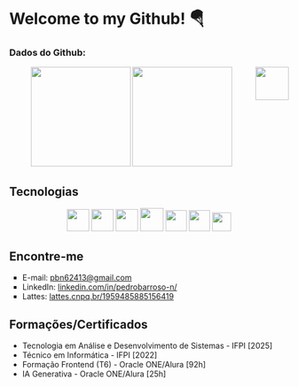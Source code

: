 # Welcome to my Github! 🪂

### Dados do Github:
<div align="center">
  <img height="180em" src="https://github-readme-stats.vercel.app/api?username=pedrobarroso-n&show_icons=true&theme=radical" />
  <img height="180em" src="https://github-readme-stats.vercel.app/api/top-langs/?username=pedrobarroso-n&layout=donut&theme=radical" />
  <img align="right" height="60" src="https://media3.giphy.com/media/v1.Y2lkPTc5MGI3NjExODV3amp4OWdpeDExZjZ5endycnY1bHVraTlwOGR1bTV5dGZyczA3ZSZlcD12MV9pbnRlcm5hbF9naWZfYnlfaWQmY3Q9Zw/zkMri4yiJ3Mdy/giphy.gif" />
</div>

## Tecnologias
<div align="center">
  <img src="https://cdn.jsdelivr.net/gh/devicons/devicon@latest/icons/html5/html5-plain.svg" height=40 />
  <img src="https://cdn.jsdelivr.net/gh/devicons/devicon@latest/icons/css3/css3-plain.svg" height=40 />
  <img src="https://cdn.jsdelivr.net/gh/devicons/devicon@latest/icons/javascript/javascript-plain.svg" height=40 />
  <img src="https://cdn.jsdelivr.net/gh/devicons/devicon@latest/icons/react/react-original.svg" height=42 />
  <img src="https://cdn.jsdelivr.net/gh/devicons/devicon@latest/icons/git/git-plain.svg" height=38 />
  <img src="https://github.com/user-attachments/assets/5663eea1-ed9e-4a3a-8bb0-414a2daf1253" height=38 /> 
  <img src="https://cdn.jsdelivr.net/gh/devicons/devicon@latest/icons/figma/figma-original.svg" height=34 />
</div>

## Encontre-me
<ul type="square">
  <li>E-mail: <a href="mailto:pbn62413@gmail.com">pbn62413@gmail.com</a></li>
  <li>LinkedIn: <a href="https://www.linkedin.com/in/pedrobarroso-n/">linkedin.com/in/pedrobarroso-n/</a></li>
  <li>Lattes: <a href="http://lattes.cnpq.br/1959485885156419">lattes.cnpq.br/1959485885156419</a></li>
</ul>

## Formações/Certificados
- Tecnologia em Análise e Desenvolvimento de Sistemas - IFPI [2025]
- Técnico em Informática - IFPI [2022]
- Formação Frontend (T6) - Oracle ONE/Alura [92h]
- IA Generativa - Oracle ONE/Alura [25h]
